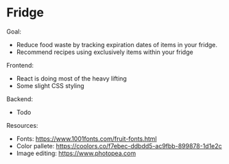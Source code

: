 # Fridge
Goal: 
- Reduce food waste by tracking expiration dates of items in your fridge.
- Recommend recipes using exclusively items within your fridge

Frontend:
- React is doing most of the heavy lifting
- Some slight CSS styling

Backend:
- Todo

Resources:
- Fonts: https://www.1001fonts.com/fruit-fonts.html
- Color pallete: https://coolors.co/f7ebec-ddbdd5-ac9fbb-899878-1d1e2c
- Image editing: https://www.photopea.com
